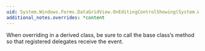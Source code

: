 ```yaml
---
uid: System.Windows.Forms.DataGridView.OnEditingControlShowing(System.Windows.Forms.DataGridViewEditingControlShowingEventArgs)
additional_notes.overrides: *content
---
```


<p>When overriding <xref href="System.Windows.Forms.DataGridView.OnEditingControlShowing(System.Windows.Forms.DataGridViewEditingControlShowingEventArgs)"></xref> in a derived class, be sure to call the base class’s <xref href="System.Windows.Forms.DataGridView.OnEditingControlShowing(System.Windows.Forms.DataGridViewEditingControlShowingEventArgs)"></xref> method so that registered delegates receive the event.</p>


